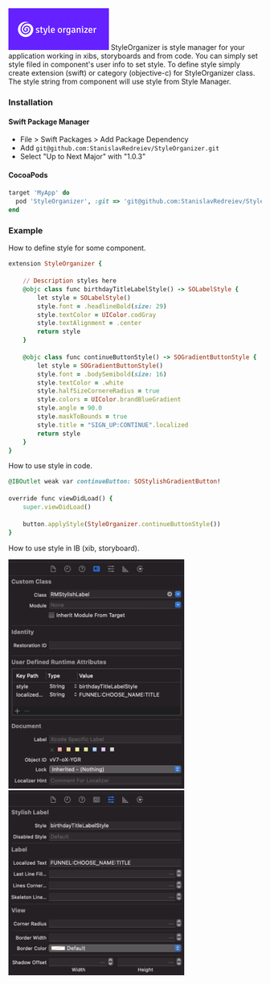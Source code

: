 <img src="https://github.com/StanislavRedreiev/StyleOrganizer/blob/main/documentation/images/style_organizer_logo.png" alt="xib" title="xib" width="200"/>
StyleOrganizer is style manager for your application working in xibs, storyboards and from code. You can simply set style filed in component's user info to set style. To define style simply create extension (swift) or category (objective-c) for StyleOrganizer class. The style string from component will use style from Style Manager.

### Installation

#### Swift Package Manager

- File > Swift Packages > Add Package Dependency
- Add `git@github.com:StanislavRedreiev/StyleOrganizer.git`
- Select "Up to Next Major" with "1.0.3"

#### CocoaPods

```ruby
target 'MyApp' do
  pod 'StyleOrganizer', :git => 'git@github.com:StanislavRedreiev/StyleOrganizer.git'
end
```

### Example

How to define style for some component.
```ruby
extension StyleOrganizer {

    // Description styles here
    @objc class func birthdayTitleLabelStyle() -> SOLabelStyle {
        let style = SOLabelStyle()
        style.font = .headlineBold(size: 29)
        style.textColor = UIColor.codGray
        style.textAlignment = .center
        return style
    }
    
    @objc class func continueButtonStyle() -> SOGradientButtonStyle {
        let style = SOGradientButtonStyle()
        style.font = .bodySemibold(size: 16)
        style.textColor = .white
        style.halfSizeCornereRadius = true
        style.colors = UIColor.brandBlueGradient
        style.angle = 90.0
        style.maskToBounds = true
        style.title = "SIGN_UP:CONTINUE".localized
        return style
    }
}
```
How to use style in code.
```ruby
@IBOutlet weak var continueButton: SOStylishGradientButton!

override func viewDidLoad() {
    super.viewDidLoad()

    button.applyStyle(StyleOrganizer.continueButtonStyle())
}
```
How to use style in IB (xib, storyboard).

<img src="https://github.com/StanislavRedreiev/StyleOrganizer/blob/main/documentation/images/example_setup_style_ib_1.png" alt="xib" title="xib" width="350"/>
<img src="https://github.com/StanislavRedreiev/StyleOrganizer/blob/main/documentation/images/example_setup_style_ib_2.png" alt="xib" title="xib" width="350"/>
